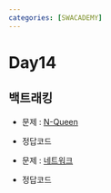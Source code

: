 ```yaml
---
categories: [SWACADEMY]
---
```


# Day14

## 백트래킹

- 문제 : [N-Queen](https://school.programmers.co.kr/learn/courses/30/lessons/12952)
- 정답코드


- 문제 : [네트워크](https://school.programmers.co.kr/learn/courses/30/lessons/43162)
- 정답코드

